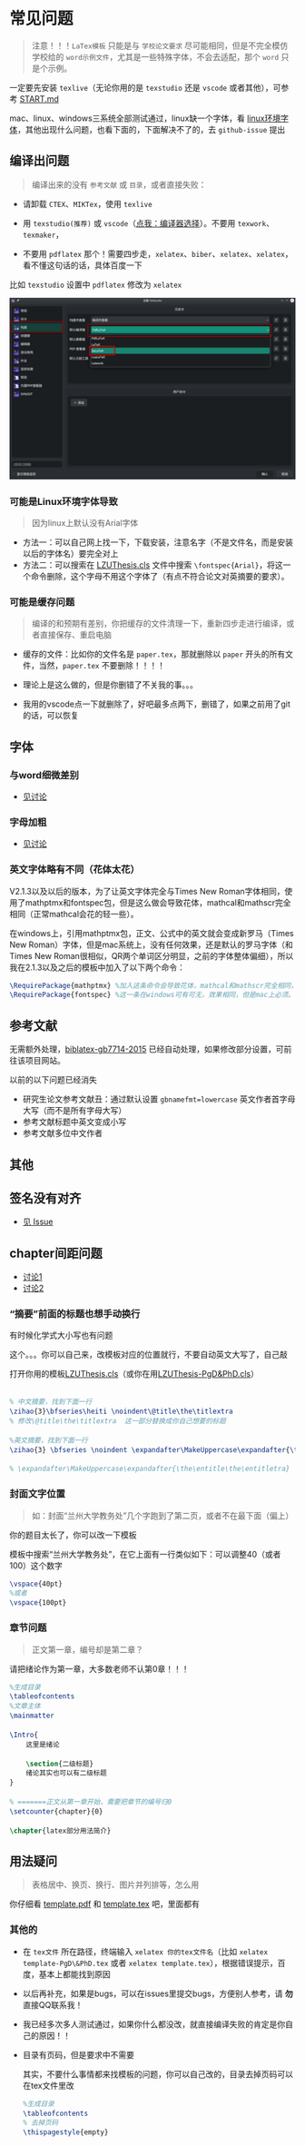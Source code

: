 # 常见问题

> 注意！！！`LaTex模板` 只能是与 `学校论文要求` 尽可能相同，但是不完全模仿学校给的 `word示例文件`，尤其是一些特殊字体，不会去适配，那个 `word` 只是个示例。

一定要先安装 `texlive`（无论你用的是 `texstudio` 还是 `vscode` 或者其他），可参考 [START.md](START.md)

mac、linux、windows三系统全部测试通过，linux缺一个字体，看 [linux环境字体](#可能是Linux环境字体导致)，其他出现什么问题，也看下面的，下面解决不了的，去 `github-issue` 提出


## 编译出问题

> 编译出来的没有 `参考文献` 或 `目录`，或者直接失败：

- 请卸载 `CTEX`、`MIKTex`，使用 `texlive`

- 用 `texstudio(推荐)` 或 `vscode`（[点我：编译器选择](./START.md/#编译器选择)）。不要用 `texwork`、`texmaker`，

- 不要用 `pdflatex` 那个！需要四步走，`xelatex`、`biber`、`xelatex`、`xelatex`，看不懂这句话的话，具体百度一下

比如 `texstudio` 设置中 `pdflatex` 修改为 `xelatex`

![texstudio](images/texstudio.png)


### 可能是Linux环境字体导致

> 因为linux上默认没有Arial字体

- 方法一：可以自己网上找一下，下载安装，注意名字（不是文件名，而是安装以后的字体名）要完全对上
- 方法二：可以搜索在 [LZUThesis.cls](LZUThesis.cls) 文件中搜索 `\fontspec{Arial}`，将这一个命令删除，这个字母不用这个字体了（有点不符合论文对英摘要的要求）。

### 可能是缓存问题

> 编译的和预期有差别，你把缓存的文件清理一下，重新四步走进行编译，或者直接保存、重启电脑

- 缓存的文件：比如你的文件名是 `paper.tex`，那就删除以 `paper` 开头的所有文件，当然，`paper.tex` 不要删除！！！！

- 理论上是这么做的，但是你删错了不关我的事。。。

- 我用的vscode点一下就删除了，好吧最多点两下，删错了，如果之前用了git的话，可以恢复


## 字体

### 与word细微差别

- [见讨论](https://gitee.com/yuhldr/LZUThesis2020/issues/I6QJCA)

### 字母加粗

- [见讨论](https://github.com/yuhldr/LZUThesis2020/issues/15)


### 英文字体略有不同（花体太花）

V2.1.3以及以后的版本，为了让英文字体完全与Times New Roman字体相同，使用了mathptmx和fontspec包，但是这么做会导致花体，mathcal和mathscr完全相同（正常mathcal会花的轻一些）。

在windows上，引用mathptmx包，正文、公式中的英文就会变成新罗马（Times New Roman）字体，但是mac系统上，没有任何效果，还是默认的罗马字体（和Times New Roman很相似，QR两个单词区分明显，之前的字体整体偏细），所以我在2.1.3以及之后的模板中加入了以下两个命令：

```tex
\RequirePackage{mathptmx} %加入这条命令会导致花体，mathcal和mathscr完全相同，正常mathcal会花的轻一些。
\RequirePackage{fontspec} %这一条在windows可有可无，效果相同，但是mac上必须。
```


## 参考文献

无需额外处理，[biblatex-gb7714-2015](https://github.com/hushidong/biblatex-gb7714-2015) 已经自动处理，如果修改部分设置，可前往该项目网站。

以前的以下问题已经消失

- 研究生论文参考文献丑：通过默认设置 `gbnamefmt=lowercase` 英文作者首字母大写（而不是所有字母大写）
- 参考文献标题中英文变成小写
- 参考文献多位中文作者


## 其他

## 签名没有对齐

- [见 Issue](https://gitee.com/yuhldr/LZUThesis2020/issues/I77IDC#note_18273533)

## chapter间距问题

- [讨论1](https://github.com/yuhldr/LZUThesis2020/issues/7)
- [讨论2](https://gitee.com/yuhldr/LZUThesis2020/issues/I6QZKG
)

### “摘要”前面的标题也想手动换行

有时候化学式大小写也有问题

这个。。。你可以自己来，改模板对应的位置就行，不要自动英文大写了，自己敲

打开你用的模板[LZUThesis.cls](/LZUThesis.cls)（或你在用[LZUThesis-PgD&PhD.cls](/LZUThesis-PgD&PhD.cls)）

```tex

% 中文摘要，找到下面一行
\zihao{3}\bfseries\heiti \noindent\@title\the\titlextra
% 修改\@title\the\titlextra  这一部分替换成你自己想要的标题

%英文摘要，找到下面一行
\zihao{3} \bfseries \noindent \expandafter\MakeUppercase\expandafter{\the\entitle\the\entitletra}

% \expandafter\MakeUppercase\expandafter{\the\entitle\the\entitletra}  这一部分替换成你自己想要的标题
```


### 封面文字位置

> 如：封面“兰州大学教务处”几个字跑到了第二页，或者不在最下面（偏上）

你的题目太长了，你可以改一下模板

模板中搜索“兰州大学教务处”，在它上面有一行类似如下：可以调整40（或者100）这个数字

```tex
\vspace{40pt}
%或者
\vspace{100pt}
```


### 章节问题

> 正文第一章，编号却是第二章？

请把绪论作为第一章，大多数老师不认第0章！！！

```tex
%生成目录
\tableofcontents
%文章主体
\mainmatter

\Intro{
    这里是绪论

    \section{二级标题}
    绪论其实也可以有二级标题
}

% =======正文从第一章开始，需要把章节的编号归0
\setcounter{chapter}{0}

\chapter{latex部分用法简介}
```

## 用法疑问

> 表格居中、换页、换行、图片并列排等，怎么用

你仔细看 [template.pdf](../template.pdf) 和 [template.tex](../template.tex) 吧，里面都有

### 其他的

- 在 `tex文件` 所在路径，终端输入 `xelatex 你的tex文件名`（比如 `xelatex template-PgD\&PhD.tex` 或者 `xelatex template.tex`），根据错误提示，百度，基本上都能找到原因

- 以后再补充，如果是bugs，可以在issues里提交bugs，方便别人参考，请 **勿** 直接QQ联系我！

- 我已经多次多人测试通过，如果你什么都没改，就直接编译失败的肯定是你自己的原因！！

- 目录有页码，但是要求中不需要

  其实，不要什么事情都来找模板的问题，你可以自己改的，目录去掉页码可以在tex文件里改

  ```tex
  %生成目录
  \tableofcontents
  % 去掉页码
  \thispagestyle{empty}
  ```
